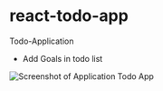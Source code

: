 # react-todo-app

Todo-Application
  - Add Goals in todo list
    
![Screenshot of Application Todo App](https://i.ibb.co/yYnW8fw/Screenshot-2021-06-04-at-2-37-11-PM.png)
